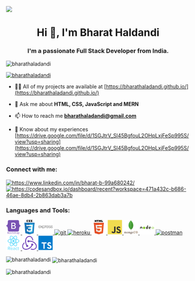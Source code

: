 <img align="center" src="https://www.arkasoftwares.com/blog/wp-content/uploads/2021/01/header_banner-2.jpg" />

<h1 align="center">Hi 👋, I'm Bharat Haldandi</h1>
<h3 align="center">I'm a passionate Full Stack Developer from India.</h3>


<p align="left"> <img src="https://komarev.com/ghpvc/?username=bharathaladandi&label=Profile%20views&color=0e75b6&style=flat" alt="bharathaladandi" /> </p>

<p align="left"> <a href="https://github.com/ryo-ma/github-profile-trophy"><img src="https://github-profile-trophy.vercel.app/?username=bharathaladandi" alt="bharathaladandi" /></a> </p>

- 👨‍💻 All of my projects are available at [https://bharathaladandi.github.io/](https://bharathaladandi.github.io/)

- 💬 Ask me about **HTML, CSS, JavaScript and MERN**

- 📫 How to reach me **bharathaladandi@gmail.com**

- 📄 Know about my experiences [https://drive.google.com/file/d/1SGJtrV_Sl45BgfouL2OHpLxjFeSp995S/view?usp=sharing](https://drive.google.com/file/d/1SGJtrV_Sl45BgfouL2OHpLxjFeSp995S/view?usp=sharing)

<h3 align="left">Connect with me:</h3>
<p align="left">
<a href="https://linkedin.com/in/https://www.linkedin.com/in/bharat-b-99a680242/" target="blank"><img align="center" src="https://raw.githubusercontent.com/rahuldkjain/github-profile-readme-generator/master/src/images/icons/Social/linked-in-alt.svg" alt="https://www.linkedin.com/in/bharat-b-99a680242/" height="30" width="40" /></a>
<a href="https://codesandbox.com/https://codesandbox.io/dashboard/recent?workspace=471a432c-b686-46ae-8db4-2b863dab3a7b" target="blank"><img align="center" src="https://raw.githubusercontent.com/rahuldkjain/github-profile-readme-generator/master/src/images/icons/Social/codesandbox.svg" alt="https://codesandbox.io/dashboard/recent?workspace=471a432c-b686-46ae-8db4-2b863dab3a7b" height="30" width="40" /></a>
</p>

<h3 align="left">Languages and Tools:</h3>
<p align="left"> <a href="https://getbootstrap.com" target="_blank" rel="noreferrer"> <img src="https://raw.githubusercontent.com/devicons/devicon/master/icons/bootstrap/bootstrap-plain-wordmark.svg" alt="bootstrap" width="40" height="40"/> </a> <a href="https://www.w3schools.com/css/" target="_blank" rel="noreferrer"> <img src="https://raw.githubusercontent.com/devicons/devicon/master/icons/css3/css3-original-wordmark.svg" alt="css3" width="40" height="40"/> </a> <a href="https://expressjs.com" target="_blank" rel="noreferrer"> <img src="https://raw.githubusercontent.com/devicons/devicon/master/icons/express/express-original-wordmark.svg" alt="express" width="40" height="40"/> </a> <a href="https://git-scm.com/" target="_blank" rel="noreferrer"> <img src="https://www.vectorlogo.zone/logos/git-scm/git-scm-icon.svg" alt="git" width="40" height="40"/> </a> <a href="https://heroku.com" target="_blank" rel="noreferrer"> <img src="https://www.vectorlogo.zone/logos/heroku/heroku-icon.svg" alt="heroku" width="40" height="40"/> </a> <a href="https://www.w3.org/html/" target="_blank" rel="noreferrer"> <img src="https://raw.githubusercontent.com/devicons/devicon/master/icons/html5/html5-original-wordmark.svg" alt="html5" width="40" height="40"/> </a> <a href="https://developer.mozilla.org/en-US/docs/Web/JavaScript" target="_blank" rel="noreferrer"> <img src="https://raw.githubusercontent.com/devicons/devicon/master/icons/javascript/javascript-original.svg" alt="javascript" width="40" height="40"/> </a> <a href="https://www.mongodb.com/" target="_blank" rel="noreferrer"> <img src="https://raw.githubusercontent.com/devicons/devicon/master/icons/mongodb/mongodb-original-wordmark.svg" alt="mongodb" width="40" height="40"/> </a> <a href="https://nodejs.org" target="_blank" rel="noreferrer"> <img src="https://raw.githubusercontent.com/devicons/devicon/master/icons/nodejs/nodejs-original-wordmark.svg" alt="nodejs" width="40" height="40"/> </a> <a href="https://postman.com" target="_blank" rel="noreferrer"> <img src="https://www.vectorlogo.zone/logos/getpostman/getpostman-icon.svg" alt="postman" width="40" height="40"/> </a> <a href="https://reactjs.org/" target="_blank" rel="noreferrer"> <img src="https://raw.githubusercontent.com/devicons/devicon/master/icons/react/react-original-wordmark.svg" alt="react" width="40" height="40"/> </a> <a href="https://redux.js.org" target="_blank" rel="noreferrer"> <img src="https://raw.githubusercontent.com/devicons/devicon/master/icons/redux/redux-original.svg" alt="redux" width="40" height="40"/> </a> <a href="https://www.typescriptlang.org/" target="_blank" rel="noreferrer"> <img src="https://raw.githubusercontent.com/devicons/devicon/master/icons/typescript/typescript-original.svg" alt="typescript" width="40" height="40"/> </a> </p>

<p><img align="left" src="https://github-readme-stats.vercel.app/api/top-langs?username=bharathaladandi&show_icons=true&locale=en&layout=compact" alt="bharathaladandi" /></p>

<p>&nbsp;<img align="center" src="https://github-readme-stats.vercel.app/api?username=bharathaladandi&show_icons=true&locale=en" alt="bharathaladandi" /></p>

<p><img align="center" src="https://github-readme-streak-stats.herokuapp.com/?user=bharathaladandi&" alt="bharathaladandi" /></p>
